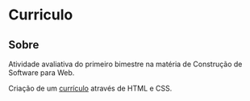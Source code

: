 # Curriculo
## Sobre

Atividade avaliativa do primeiro bimestre na matéria de Construção de Software para Web.

Criação de um [currículo](https://joaolucasassis.github.io/Portifolio/) através de HTML e CSS.
